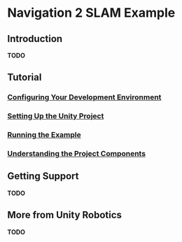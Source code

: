 # Navigation 2 SLAM Example
## Introduction
**TODO**
## Tutorial
### [Configuring Your Development Environment](tutorial/dev_env_setup.md)
### [Setting Up the Unity Project](tutorial/unity_project.md)
### [Running the Example](tutorial/run_example.md)
### [Understanding the Project Components](tutorial/explanation.md)

## Getting  Support
**TODO**
## More from Unity Robotics
**TODO**